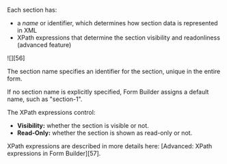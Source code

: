 Each section has:

* a _name_ or identifier, which determines how section data is represented in XML
* XPath expressions that determine the section visibility and readonliness (advanced feature)

![][56]

The section name specifies an identifier for the section, unique in the entire form.

If no section name is explicitly specified, Form Builder assigns a default name, such as "section-1".

The XPath expressions control:

* **Visibility:** whether the section is visible or not.
* **Read-Only:** whether the section is shown as read-only or not.

XPath expressions are described in more details here: [Advanced: XPath expressions in Form Builder][57].
